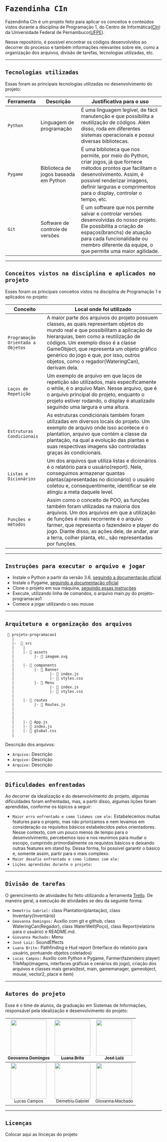 # `Fazendinha CIn`

Fazendinha CIn é um projeto feito para aplicar os conceitos e conteúdos vistos durante a disciplina de Programação 1, do Centro de Informática([CIn](https://portal.cin.ufpe.br/)) da Universidade Federal de Pernambuco([UFPE](https://www.ufpe.br)). 

Nesse repositório, é possível encontrar os códigos desenvolvidos ao decorrer do processo e também informações relevantes sobre ele, como a organização dos arquivos, divisão de tarefas, tecnologias utilizadas, etc.   


------


## `Tecnologias utilizadas`

Essas foram as principais tecnologias utilizadas no desenvolvimento do projeto:

| Ferramenta | Descrição | Justificativa para o uso |
| --- | --- | --- |
| `Python` | Linguagem de programação | É uma linguagem legível, de fácil manutenção e que possibilita a reutilização de códigos. Além disso, roda em diferentes sistemas operacionais e possui diversas bibliotecas. |
| `Pygame` | Biblioteca de jogos baseada em Python | É uma biblioteca que nos permite, por meio do Python, criar jogos, já que fornece métodos prontos que facilitam o desenvolvimento. Assim, é possível renderizar imagens, definir larguras e comprimentos para o display, controlar o tempo, etc. |
| `Git` | Software de controle de versões | É um software que nos permite salvar e controlar versões desenvolvidas do nosso projeto. Ele possibilita a criação de espaços(branchs) de atuação para cada funcionalidade ou membro diferente da equipe, o que permite uma maior agilidade. |


------


## `Conceitos vistos na disciplina e aplicados no projeto`

Esses foram os principais conceitos vistos na disciplina de Programação 1 e aplicados no projeto:

| Conceito | Local onde foi utilizado |
| --- | --- |
| `Programação Orientada a Objetos` | A maior parte dos arquivos do projeto possuem classes, as quais representam objetos do mundo real e que possibilitam a aplicação de hierarquias, bem como a reutilização de códigos. Um exemplo disso é a classe GameObject, que representa um objeto gráfico genérico do jogo e que, por isso, outros objetos, como o regador(WateringCan), derivam dela. |
| `Laços de Repetição` | Um exemplo de arquivo em que laços de repetição são utilizados, mais especificamente o while, é o arquivo Main. Nesse arquivo, que é o arquivo principal do projeto, enquanto o projeto estiver rodando, o display é atualizado seguindo uma largura e uma altura. |
| `Estruturas Condicionais` | As estruturas condicionais também foram utilizadas em diversos locais do projeto. Um exemplo de arquivo onde isso acontece é o plantation, arquivo que contém a classe da plantação, na qual a evolução das plantas e suas respectivas imagens são controladas graças às condicionais. |
| `Listas e Dicionários` | Um dos arquivos que utiliza listas e dicionários é o relatório para o usuário(report). Nele, conseguimos armazenar quantas plantas(apresentadas no dicionário) o usuário coletou e, consequentimente, identificar se ele atingiu a meta daquele level. |
| `Funções e métodos` | Assim como o conceito de POO, as funções também foram utilizadas na maioria dos arquivos. Um dos arquivos em que a utilização de funções é mais recorrente é o arquivo farmer, que representa o fazendeiro e player do jogo. Diante disso, as ações dele, de andar, arar a terra, colher planta, etc., são representadas por funções. |


------


## `Instruções para executar o arquivo e jogar`
* Instale o Python a partir da versão 3.6, [seguindo a documentação oficial](https://docs.github.com/pt/repositories/creating-and-managing-repositories/cloning-a-repository) 
* Instale o Pygame, [seguindo a documentação oficial](https://www.pygame.org/download.shtml)
* Clone o projeto em sua máquina, [seguindo essas instruções](https://docs.github.com/pt/repositories/creating-and-managing-repositories/cloning-a-repository)
* Execute, utilizando linha de comandos, o arquivo main.py do projeto-programacao1
* Comece a jogar utilizando o seu mouse 


------


## `Arquitetura e organização dos arquivos`

```
 📁 projeto-programacao1
   |
   |-  📁 src
   |    |
   |    |- 📁 assets
   |         |- 📄 imagem.svg
   |
   |    |- 📁 components
   |         |- 📁 Banner 
   |                |- 📄 index.js
   |                |- 📄 styles.css
   |         |- 📁 Menu 
   |                |- 📄 index.js
   |                |- 📄 styles.css
   |
   |    |- 📁 routes
   |         |- 📄 Routes.js 
   |    
   |
   |
   |    |- 📄 App.js
   |    |- 📄 index.js
   |    |- 📄 global.css
   |

```
Descrição dos arquivos:
* `Arquivo:` Descrição
* `Arquivo:` Descrição
* `Arquivo:` Descrição


------


## `Dificuldades enfrentadas`

Ao decorrer da idealização e do desenvolvimento do projeto, algumas dificuldades foram enfrentadas, mas, a partir disso, algumas lições foram aprendidas, conforme os tópicos a seguir:

* `Maior erro enfrentado e como lidamos com ele:` Estabelecemos muitas features para o projeto, mas não priorizamos e nem levamos em consideração os requisitos básicos estabelecidos pelos orientadores. Nesse contexto, com um pouco menos de tempo para o desenvolvimento, percebemos isso e nos reunimos para mudar o escopo, cumprindo primordialmente os requistos básicos e deixando outras features em stand by. Dessa forma, foi possível garantir o básico e, somente assim, partir para o mais complexo.
* `Maior desafio enfrentado e como lidamos com ele:`
* `Lições aprendidas durante o projeto:`


------


## `Divisão de tarefas`

O gerencimento de atividades foi feito utilizando a ferramenta [Trello](https://trello.com/pt-BR). De maneira geral, a execução de atividades se deu da seguinte forma:

* `Demetriu Gabriel:` class Plantation(plantação), class Inventary(Inventário)
* `Geovanna Domingos:` Auxílio com git e github, class WateringCan(Regador), class WaterWell(Poço), class Report(relatório para o usuário) e README.md.
* `Giovanna Machado:` Menu
* `José Luiz:` SoundEffects
* `Luana Brito:` Pathfinding e Hud report (Interface do relatório para usuário, pontuando objetos coletados)
* `Lucas Campos:` Auxílio com Python e Pygame, Farmer(fazendeiro player) TileMap(imagens, interfaces gráficas e cenários do jogo), criação dos arquivos e classes mais gerais(test, main, gamemanager, gameobject, mouse, vector2, place e item)


------


## `Autores do projeto`

Esse é o time de alunos, da graduação em Sistemas de Informações, responsável pela idealização e desenvolvimento do projeto:

| [<img src="https://avatars.githubusercontent.com/u/53124770?v=4" width=115><br><sub>Geovanna Domingos</sub>](https://github.com/geovannaadomingos) |  [<img src="https://avatars.githubusercontent.com/u/104396639?v=4" width=115><br><sub>Luana Brito</sub>](https://github.com/LuanaCCBrito) |  [<img src="https://avatars.githubusercontent.com/u/104479818?v=4" width=115><br><sub>José Luiz</sub>](https://github.com/jldsn) |
| :---: | :---: | :---:
| [<img src="https://avatars.githubusercontent.com/u/34292933?v=4" width=115><br><sub>Lucas Campos</sub>](https://github.com/lucasccampos) |  [<img src="https://avatars.githubusercontent.com/u/54682631?v=4" width=115><br><sub>Demetriu Gabriel</sub>](https://github.com/DemetriuGabriel) |  [<img src="https://avatars.githubusercontent.com/u/86128256?v=4" width=115><br><sub>Giovanna Machado</sub>](https://avatars.githubusercontent.com/u/86128256?v=4) |


------


## `Licenças`

Colocar aqui as linceças do projeto
